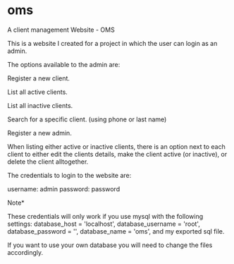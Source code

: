 # oms
A client management Website - OMS

This is a website I created for a project in which the user can login as an admin.

The options available to the admin are:


Register a new client.

List all active clients.

List all inactive clients.

Search for a specific client. (using phone or last name)

Register a new admin.

When listing either active or inactive clients, there is an option next to each client to either edit the clients details, make the client active (or inactive), or delete
the client alltogether.

The credentials to login to the website are:

username:  admin
password: password


Note*

These credentials will only work if you use mysql with the following settings: database_host = 'localhost', database_username = 'root', database_password = '',
database_name = 'oms', and my exported sql file.

If you want to use your own database you will need to change the files accordingly.
